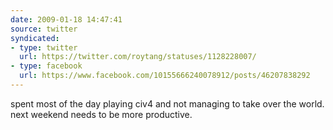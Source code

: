 ```yaml
---
date: 2009-01-18 14:47:41
source: twitter
syndicated:
- type: twitter
  url: https://twitter.com/roytang/statuses/1128228007/
- type: facebook
  url: https://www.facebook.com/10155666240078912/posts/46207838292
---
```


spent most of the day playing civ4 and not managing to take over the world. next weekend needs to be more productive.